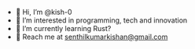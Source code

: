 - 👋 Hi, I’m @kish-0
- 👀 I’m interested in programming, tech and innovation
- 🌱 I’m currently learning Rust?
- 📧 Reach me at senthilkumarkishan@gmail.com

<!---
kish-0/kish-0 is a ✨ special ✨ repository because its `README.md` (this file) appears on your GitHub profile.
You can click the Preview link to take a look at your changes.
--->
